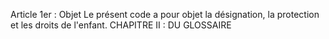 Article 1er : Objet
Le présent code a pour objet la désignation, la protection et les droits de l'enfant.
CHAPITRE II : DU GLOSSAIRE